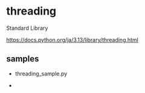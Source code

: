 threading
===============

Standard Library

https://docs.python.org/ja/3.13/library/threading.html


## samples

- threading_sample.py  

-


